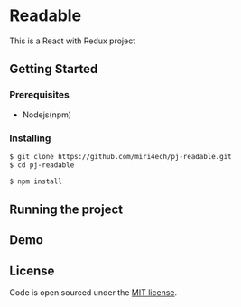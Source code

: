 # Readable
This is a React with Redux project 

## Getting Started

### Prerequisites

- Nodejs(npm)

### Installing

```bash
$ git clone https://github.com/miri4ech/pj-readable.git
$ cd pj-readable
```

```bash
$ npm install 
```

## Running the project


## Demo


## License

Code is open sourced under the [MIT license](LICENSE.md).



